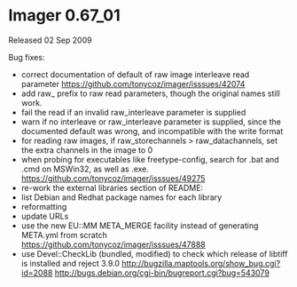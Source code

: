 # Imager 0.67_01

Released 02 Sep 2009

Bug fixes:
- correct documentation of default of raw image interleave read parameter https://github.com/tonycoz/imager/isssues/42074 
- add raw_ prefix to raw read parameters, though the original names still work. 
- fail the read if an invalid raw_interleave parameter is supplied 
- warn if no interleave or raw_interleave parameter is supplied, since the documented default was wrong, and incompatible with the write format 
- for reading raw images, if raw_storechannels > raw_datachannels, set the extra channels in the image to 0 
- when probing for executables like freetype-config, search for .bat and .cmd on MSWin32, as well as .exe. https://github.com/tonycoz/imager/isssues/49275 
- re-work the external libraries section of README:
- list Debian and Redhat package names for each library
- reformatting
- update URLs 
- use the new EU::MM META_MERGE facility instead of generating META.yml from scratch https://github.com/tonycoz/imager/isssues/47888 
- use Devel::CheckLib (bundled, modified) to check which release of libtiff is installed and reject 3.9.0 http://bugzilla.maptools.org/show_bug.cgi?id=2088 http://bugs.debian.org/cgi-bin/bugreport.cgi?bug=543079